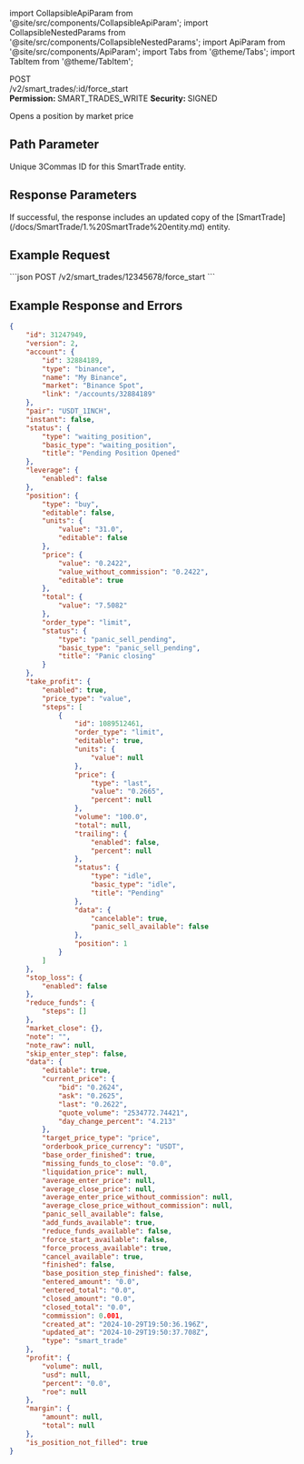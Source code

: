 import CollapsibleApiParam from '@site/src/components/CollapsibleApiParam';
import CollapsibleNestedParams from '@site/src/components/CollapsibleNestedParams';
import ApiParam from '@site/src/components/ApiParam';
import Tabs from '@theme/Tabs';
import TabItem from '@theme/TabItem';

<div className="main-container-endpoint">
    <div className="container-endpoint">
            <div className="container-method-post">
                <span className="endpoint-method">POST</span>
            </div>
              <div className="container-url">
                <span className="endpoint-url">/v2/smart_trades/:id/force_start</span>
           </div>
    </div>
    <div className="container-permission">
        <span className="permission-description"><strong>Permission: </strong>SMART_TRADES_WRITE</span>
        <span className="permission-description"><strong>Security: </strong>SIGNED</span>
    </div>
</div>

<p className="p-method-discription">
  Opens a position by market price
</p>

<h2> Path Parameter </h2>
<ApiParam name='id' type='integer' id="id" required>
   Unique 3Commas ID for this SmartTrade entity.
</ApiParam>

<h2> Response Parameters </h2>
<p>
    If successful, the response includes an updated copy of the [SmartTrade](/docs/SmartTrade/1.%20SmartTrade%20entity.md) entity.
</p>

<h2> Example Request </h2>
<div style={{ margin: '10px', padding: '10px' }}>
```json
POST /v2/smart_trades/12345678/force_start
```
</div>

<h2> Example Response and Errors </h2>
<div style={{ margin: '10px', padding: '10px' }}>
<Tabs>
<TabItem value="201" label="201 Created" attributes={{className: "green"}}>

```json
{
    "id": 31247949,
    "version": 2,
    "account": {
        "id": 32884189,
        "type": "binance",
        "name": "My Binance",
        "market": "Binance Spot",
        "link": "/accounts/32884189"
    },
    "pair": "USDT_1INCH",
    "instant": false,
    "status": {
        "type": "waiting_position",
        "basic_type": "waiting_position",
        "title": "Pending Position Opened"
    },
    "leverage": {
        "enabled": false
    },
    "position": {
        "type": "buy",
        "editable": false,
        "units": {
            "value": "31.0",
            "editable": false
        },
        "price": {
            "value": "0.2422",
            "value_without_commission": "0.2422",
            "editable": true
        },
        "total": {
            "value": "7.5082"
        },
        "order_type": "limit",
        "status": {
            "type": "panic_sell_pending",
            "basic_type": "panic_sell_pending",
            "title": "Panic closing"
        }
    },
    "take_profit": {
        "enabled": true,
        "price_type": "value",
        "steps": [
            {
                "id": 1089512461,
                "order_type": "limit",
                "editable": true,
                "units": {
                    "value": null
                },
                "price": {
                    "type": "last",
                    "value": "0.2665",
                    "percent": null
                },
                "volume": "100.0",
                "total": null,
                "trailing": {
                    "enabled": false,
                    "percent": null
                },
                "status": {
                    "type": "idle",
                    "basic_type": "idle",
                    "title": "Pending"
                },
                "data": {
                    "cancelable": true,
                    "panic_sell_available": false
                },
                "position": 1
            }
        ]
    },
    "stop_loss": {
        "enabled": false
    },
    "reduce_funds": {
        "steps": []
    },
    "market_close": {},
    "note": "",
    "note_raw": null,
    "skip_enter_step": false,
    "data": {
        "editable": true,
        "current_price": {
            "bid": "0.2624",
            "ask": "0.2625",
            "last": "0.2622",
            "quote_volume": "2534772.74421",
            "day_change_percent": "4.213"
        },
        "target_price_type": "price",
        "orderbook_price_currency": "USDT",
        "base_order_finished": true,
        "missing_funds_to_close": "0.0",
        "liquidation_price": null,
        "average_enter_price": null,
        "average_close_price": null,
        "average_enter_price_without_commission": null,
        "average_close_price_without_commission": null,
        "panic_sell_available": false,
        "add_funds_available": true,
        "reduce_funds_available": false,
        "force_start_available": false,
        "force_process_available": true,
        "cancel_available": true,
        "finished": false,
        "base_position_step_finished": false,
        "entered_amount": "0.0",
        "entered_total": "0.0",
        "closed_amount": "0.0",
        "closed_total": "0.0",
        "commission": 0.001,
        "created_at": "2024-10-29T19:50:36.196Z",
        "updated_at": "2024-10-29T19:50:37.708Z",
        "type": "smart_trade"
    },
    "profit": {
        "volume": null,
        "usd": null,
        "percent": "0.0",
        "roe": null
    },
    "margin": {
        "amount": null,
        "total": null
    },
    "is_position_not_filled": true
}
```
</TabItem>
</Tabs>
</div>
